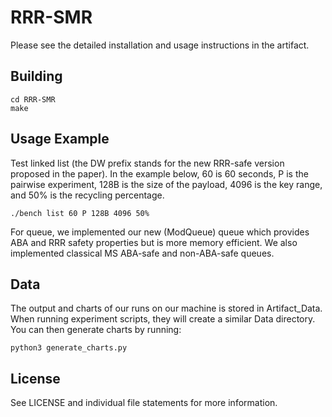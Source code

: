 # RRR-SMR

Please see the detailed installation and usage instructions in the artifact.

## Building

```
cd RRR-SMR
make
```

## Usage Example

Test linked list (the DW prefix stands for the new RRR-safe version proposed
in the paper). In the example below, 60 is 60 seconds, P is the pairwise experiment, 128B is the size of the payload, 4096 is the key range, and 50\% is the recycling percentage. 


```
./bench list 60 P 128B 4096 50%
```

For queue, we implemented our new (ModQueue) queue which provides ABA and RRR safety properties but is more memory efficient. We also implemented classical MS ABA-safe and non-ABA-safe queues.

## Data

The output and charts of our runs on our machine is stored in Artifact\_Data. When running experiment scripts, they will create a similar Data directory. You can then generate charts by running:

```
python3 generate_charts.py

```

## License

See LICENSE and individual file statements for more information.
